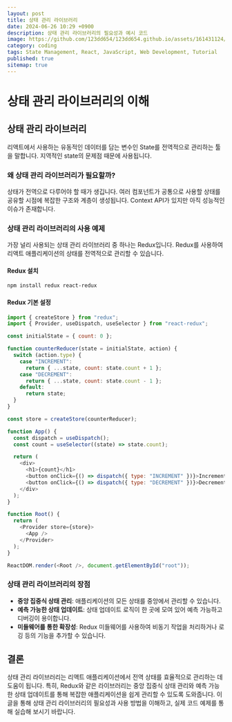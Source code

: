 ```yaml
---
layout: post
title: 상태 관리 라이브러리
date: 2024-06-26 10:29 +0900
description: 상태 관리 라이브러리의 필요성과 예시 코드
image: https://github.com/123dd654/123dd654.github.io/assets/161431124/4c7e2466-9070-408b-8b29-3c3e33e7e1b4
category: coding
tags: State Management, React, JavaScript, Web Development, Tutorial
published: true
sitemap: true
---
```


# 상태 관리 라이브러리의 이해

## 상태 관리 라이브러리

리액트에서 사용하는 유동적인 데이터를 담는 변수인 State를 전역적으로 관리하는 툴을 말합니다. 지역적인 state의 문제점 때문에 사용됩니다.

### 왜 상태 관리 라이브러리가 필요할까?

상태가 전역으로 다루어야 할 때가 생깁니다. 여러 컴포넌트가 공통으로 사용할 상태를 공유할 시점에 복잡한 구조와 계층이 생성됩니다. Context API가 있지만 아직 성능적인 이슈가 존재합니다.

### 상태 관리 라이브러리의 사용 예제

가장 널리 사용되는 상태 관리 라이브러리 중 하나는 Redux입니다. Redux를 사용하여 리액트 애플리케이션의 상태를 전역적으로 관리할 수 있습니다.

#### Redux 설치

```bash
npm install redux react-redux
```

#### Redux 기본 설정

```javascript
import { createStore } from "redux";
import { Provider, useDispatch, useSelector } from "react-redux";

const initialState = { count: 0 };

function counterReducer(state = initialState, action) {
  switch (action.type) {
    case "INCREMENT":
      return { ...state, count: state.count + 1 };
    case "DECREMENT":
      return { ...state, count: state.count - 1 };
    default:
      return state;
  }
}

const store = createStore(counterReducer);

function App() {
  const dispatch = useDispatch();
  const count = useSelector((state) => state.count);

  return (
    <div>
      <h1>{count}</h1>
      <button onClick={() => dispatch({ type: "INCREMENT" })}>Increment</button>
      <button onClick={() => dispatch({ type: "DECREMENT" })}>Decrement</button>
    </div>
  );
}

function Root() {
  return (
    <Provider store={store}>
      <App />
    </Provider>
  );
}

ReactDOM.render(<Root />, document.getElementById("root"));
```

### 상태 관리 라이브러리의 장점

- **중앙 집중식 상태 관리**: 애플리케이션의 모든 상태를 중앙에서 관리할 수 있습니다.
- **예측 가능한 상태 업데이트**: 상태 업데이트 로직이 한 곳에 모여 있어 예측 가능하고 디버깅이 용이합니다.
- **미들웨어를 통한 확장성**: Redux 미들웨어를 사용하여 비동기 작업을 처리하거나 로깅 등의 기능을 추가할 수 있습니다.

## 결론

상태 관리 라이브러리는 리액트 애플리케이션에서 전역 상태를 효율적으로 관리하는 데 도움이 됩니다. 특히, Redux와 같은 라이브러리는 중앙 집중식 상태 관리와 예측 가능한 상태 업데이트를 통해 복잡한 애플리케이션을 쉽게 관리할 수 있도록 도와줍니다. 이 글을 통해 상태 관리 라이브러리의 필요성과 사용 방법을 이해하고, 실제 코드 예제를 통해 실습해 보시기 바랍니다.
